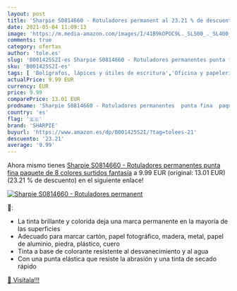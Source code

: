 ```yaml
---
layout: post
title: 'Sharpie S0814660 - Rotuladores permanent al 23.21 % de descuento'
date: 2021-05-04 11:09:13
image: 'https://m.media-amazon.com/images/I/41B9kOPOC9L._SL500_._SL400_.jpg'
comments: true
category: ofertas
author: 'tole.es'
slug: 'B001425S2I-es Sharpie S0814660 - Rotuladores permanentes punta fina...'
sku: 'B001425S2I-es'
tags: [ 'Bolígrafos, lápices y útiles de escritura','Oficina y papelería','Rotuladores permanentes','Rotuladores y subrayadores','rotuladores','sharpie', ]
actualPrice: 9.99 EUR
currency: EUR
price: 9.99
comparePrice: 13.01 EUR
prodname: 'Sharpie S0814660 - Rotuladores permanentes  punta fina  paquete de 8  colores surtidos fantasía'
country: 'es'
flag: '🇪🇸'
brand: 'SHARPIE'
buyurl: 'https://www.amazon.es/dp/B001425S2I/?tag=tolees-21'
descuento: '23.21'
average: '9.99'
---
```


Ahora mismo tienes [Sharpie S0814660 - Rotuladores permanentes  punta fina  paquete de 8  colores surtidos fantasía](https://www.amazon.es/dp/B001425S2I/?tag=tolees-21) a 9.99 EUR (original: 13.01 EUR) (23.21 %  de descuento) en el siguiente enlace!

[![Sharpie S0814660 - Rotuladores permanent](https://m.media-amazon.com/images/I/41B9kOPOC9L._SL500_._SL400_.jpg)](https://www.amazon.es/dp/B001425S2I/?tag=tolees-21)

🔎:

- La tinta brillante y colorida deja una marca permanente en la mayoría de las superficies
- Adecuado para marcar cartón, papel fotográfico, madera, metal, papel de aluminio, piedra, plástico, cuero
- Tinta a base de colorante resistente al desvanecimiento y al agua
- Con una punta elástica que resiste la abrasión y una tinta de secado rápido

[🛒 Visítala!!!](https://www.amazon.es/dp/B001425S2I/?tag=tolees-21)
